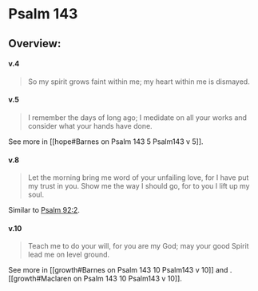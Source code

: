 # Psalm 143

## Overview:



#### v.4
>So my spirit grows faint within me; my heart within me is dismayed.

#### v.5
>I remember the days of long ago; I medidate on all your works and consider what your hands have done.

See more in [[hope#Barnes on Psalm 143 5 Psalm143 v 5]].

#### v.8
>Let the morning bring me word of your unfailing love, for I have put my trust in you. Show me the way I should go, for to you I lift up my soul.

Similar to [Psalm 92:2](Psam92#v.2).

#### v.10
>Teach me to do your will, for you are my God; may your good Spirit lead me on level ground.

See more in [[growth#Barnes on Psalm 143 10 Psalm143 v 10]] and .[[growth#Maclaren on Psalm 143 10 Psalm143 v 10]].

